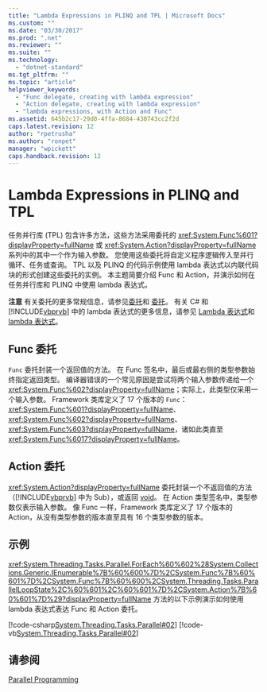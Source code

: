 ```yaml
---
title: "Lambda Expressions in PLINQ and TPL | Microsoft Docs"
ms.custom: ""
ms.date: "03/30/2017"
ms.prod: ".net"
ms.reviewer: ""
ms.suite: ""
ms.technology: 
  - "dotnet-standard"
ms.tgt_pltfrm: ""
ms.topic: "article"
helpviewer_keywords: 
  - "Func delegate, creating with lambda expression"
  - "Action delegate, creating with lambda expression"
  - "lambda expressions, with Action and Func"
ms.assetid: 645b2c17-29d0-4ffa-8684-430743cc2f2d
caps.latest.revision: 12
author: "rpetrusha"
ms.author: "ronpet"
manager: "wpickett"
caps.handback.revision: 12
---
```

# Lambda Expressions in PLINQ and TPL
任务并行库 \(TPL\) 包含许多方法，这些方法采用委托的 <xref:System.Func%601?displayProperty=fullName> 或 <xref:System.Action?displayProperty=fullName> 系列中的其中一个作为输入参数。  您使用这些委托将自定义程序逻辑传入至并行循环、任务或查询。  TPL 以及 PLINQ 的代码示例使用 lambda 表达式以内联代码块的形式创建这些委托的实例。  本主题简要介绍 Func 和 Action，并演示如何在任务并行库和 PLINQ 中使用 lambda 表达式。  
  
 **注意** 有关委托的更多常规信息，请参见[委托](../Topic/Delegates%20\(C%23%20Programming%20Guide\).md)和 [委托](../Topic/Delegates%20\(Visual%20Basic\).md)。  有关 C\# 和 [!INCLUDE[vbprvb](../../../includes/vbprvb-md.md)] 中的 lambda 表达式的更多信息，请参见 [Lambda 表达式](../Topic/Lambda%20Expressions%20\(C%23%20Programming%20Guide\).md)和 [lambda 表达式](../Topic/Lambda%20Expressions%20\(Visual%20Basic\).md)。  
  
## Func 委托  
 `Func` 委托封装一个返回值的方法。  在 Func 签名中，最后或最右侧的类型参数始终指定返回类型。  编译器错误的一个常见原因是尝试将两个输入参数传递给一个 <xref:System.Func%602?displayProperty=fullName>；实际上，此类型仅采用一个输入参数。  Framework 类库定义了 17 个版本的 `Func`：<xref:System.Func%601?displayProperty=fullName>、<xref:System.Func%602?displayProperty=fullName>、<xref:System.Func%603?displayProperty=fullName>，诸如此类直至 <xref:System.Func%6017?displayProperty=fullName>。  
  
## Action 委托  
 <xref:System.Action?displayProperty=fullName> 委托封装一个不返回值的方法（[!INCLUDE[vbprvb](../../../includes/vbprvb-md.md)] 中为 Sub），或返回 [void](../Topic/void%20\(C%23%20Reference\).md)。  在 Action 类型签名中，类型参数仅表示输入参数。  像 Func 一样，Framework 类库定义了 17 个版本的 Action，从没有类型参数的版本直至具有 16 个类型参数的版本。  
  
## 示例  
 <xref:System.Threading.Tasks.Parallel.ForEach%60%602%28System.Collections.Generic.IEnumerable%7B%60%600%7D%2CSystem.Func%7B%60%601%7D%2CSystem.Func%7B%60%600%2CSystem.Threading.Tasks.ParallelLoopState%2C%60%601%2C%60%601%7D%2CSystem.Action%7B%60%601%7D%29?displayProperty=fullName> 方法的以下示例演示如何使用 lambda 表达式表达 Func 和 Action 委托。  
  
 [!code-csharp[System.Threading.Tasks.Parallel#02](../../../samples/snippets/csharp/VS_Snippets_CLR_System/system.threading.tasks.parallel/cs/parallelforeach.cs#02)]
 [!code-vb[System.Threading.Tasks.Parallel#02](../../../samples/snippets/visualbasic/VS_Snippets_CLR_System/system.threading.tasks.parallel/vb/parallelforeach.vb#02)]  
  
## 请参阅  
 [Parallel Programming](../../../docs/standard/parallel-programming/index.md)